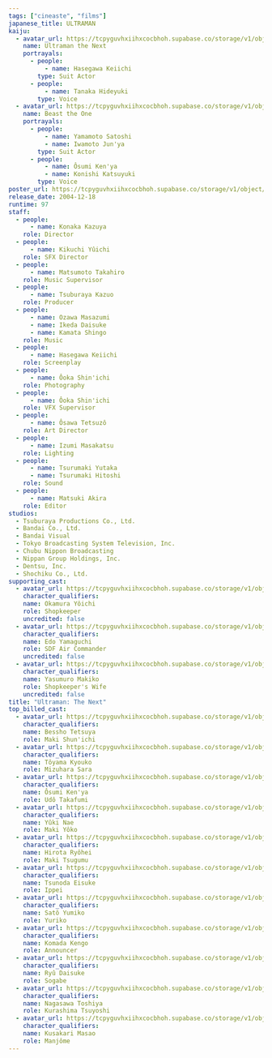 ```yaml
---
tags: ["cineaste", "films"]
japanese_title: ULTRAMAN
kaiju:
  - avatar_url: https://tcpyguvhxiihxcocbhoh.supabase.co/storage/v1/object/public/godzilla-cineaste-public/content/films/ultraman-the-next-2004/kaiju-avatars/keiji-hasegawa-0.jpg
    name: Ultraman the Next
    portrayals:
      - people:
          - name: Hasegawa Keiichi
        type: Suit Actor
      - people:
          - name: Tanaka Hideyuki
        type: Voice
  - avatar_url: https://tcpyguvhxiihxcocbhoh.supabase.co/storage/v1/object/public/godzilla-cineaste-public/content/films/ultraman-the-next-2004/kaiju-avatars/satoshi-yamamoto-1.jpg
    name: Beast the One
    portrayals:
      - people:
          - name: Yamamoto Satoshi
          - name: Iwamoto Jun'ya
        type: Suit Actor
      - people:
          - name: Ôsumi Ken'ya
          - name: Konishi Katsuyuki
        type: Voice
poster_url: https://tcpyguvhxiihxcocbhoh.supabase.co/storage/v1/object/public/godzilla-cineaste-public/content/films/ultraman-the-next-2004/posters/ultraman-2004.jpg
release_date: 2004-12-18
runtime: 97
staff:
  - people:
      - name: Konaka Kazuya
    role: Director
  - people:
      - name: Kikuchi Yûichi
    role: SFX Director
  - people:
      - name: Matsumoto Takahiro
    role: Music Supervisor
  - people:
      - name: Tsuburaya Kazuo
    role: Producer
  - people:
      - name: Ozawa Masazumi
      - name: Ikeda Daisuke
      - name: Kamata Shingo
    role: Music
  - people:
      - name: Hasegawa Keiichi
    role: Screenplay
  - people:
      - name: Ôoka Shin'ichi
    role: Photography
  - people:
      - name: Ôoka Shin'ichi
    role: VFX Supervisor
  - people:
      - name: Ôsawa Tetsuzô
    role: Art Director
  - people:
      - name: Izumi Masakatsu
    role: Lighting
  - people:
      - name: Tsurumaki Yutaka
      - name: Tsurumaki Hitoshi
    role: Sound
  - people:
      - name: Matsuki Akira
    role: Editor
studios:
  - Tsuburaya Productions Co., Ltd.
  - Bandai Co., Ltd.
  - Bandai Visual
  - Tokyo Broadcasting System Television, Inc.
  - Chubu Nippon Broadcasting
  - Nippan Group Holdings, Inc.
  - Dentsu, Inc.
  - Shochiku Co., Ltd.
supporting_cast:
  - avatar_url: https://tcpyguvhxiihxcocbhoh.supabase.co/storage/v1/object/public/godzilla-cineaste-public/content/films/ultraman-the-next-2004/cast-avatars/yoichi-okamura-0.jpg
    character_qualifiers:
    name: Okamura Yôichi
    role: Shopkeeper
    uncredited: false
  - avatar_url: https://tcpyguvhxiihxcocbhoh.supabase.co/storage/v1/object/public/godzilla-cineaste-public/content/films/ultraman-the-next-2004/cast-avatars/edo-yamaguchi-0.jpg
    character_qualifiers:
    name: Edo Yamaguchi
    role: SDF Air Commander
    uncredited: false
  - avatar_url: https://tcpyguvhxiihxcocbhoh.supabase.co/storage/v1/object/public/godzilla-cineaste-public/content/films/ultraman-the-next-2004/cast-avatars/makiko-yasumuro-0.jpg
    character_qualifiers:
    name: Yasumuro Makiko
    role: Shopkeeper's Wife
    uncredited: false
title: "Ultraman: The Next"
top_billed_cast:
  - avatar_url: https://tcpyguvhxiihxcocbhoh.supabase.co/storage/v1/object/public/godzilla-cineaste-public/content/films/ultraman-the-next-2004/cast-avatars/tetsuya-bessho-0.jpg
    character_qualifiers:
    name: Bessho Tetsuya
    role: Maki Shun'ichi
  - avatar_url: https://tcpyguvhxiihxcocbhoh.supabase.co/storage/v1/object/public/godzilla-cineaste-public/content/films/ultraman-the-next-2004/cast-avatars/kyoko-toyama-0.jpg
    character_qualifiers:
    name: Tôyama Kyouko
    role: Mizuhara Sara
  - avatar_url: https://tcpyguvhxiihxcocbhoh.supabase.co/storage/v1/object/public/godzilla-cineaste-public/content/films/ultraman-the-next-2004/cast-avatars/kenya-osumi-0.jpg
    character_qualifiers:
    name: Ôsumi Ken'ya
    role: Udô Takafumi
  - avatar_url: https://tcpyguvhxiihxcocbhoh.supabase.co/storage/v1/object/public/godzilla-cineaste-public/content/films/ultraman-the-next-2004/cast-avatars/nae-yuki-0.jpg
    character_qualifiers:
    name: Yûki Nae
    role: Maki Yôko
  - avatar_url: https://tcpyguvhxiihxcocbhoh.supabase.co/storage/v1/object/public/godzilla-cineaste-public/content/films/ultraman-the-next-2004/cast-avatars/ryohei-hirota-0.jpg
    character_qualifiers:
    name: Hirota Ryôhei
    role: Maki Tsugumu
  - avatar_url: https://tcpyguvhxiihxcocbhoh.supabase.co/storage/v1/object/public/godzilla-cineaste-public/content/films/ultraman-the-next-2004/cast-avatars/eisuke-tsunoda-0.jpg
    character_qualifiers:
    name: Tsunoda Eisuke
    role: Ippei
  - avatar_url: https://tcpyguvhxiihxcocbhoh.supabase.co/storage/v1/object/public/godzilla-cineaste-public/content/films/ultraman-the-next-2004/cast-avatars/yumiko-sato-0.jpg
    character_qualifiers:
    name: Satô Yumiko
    role: Yuriko
  - avatar_url: https://tcpyguvhxiihxcocbhoh.supabase.co/storage/v1/object/public/godzilla-cineaste-public/content/films/ultraman-the-next-2004/cast-avatars/kengo-komada-0.jpg
    character_qualifiers:
    name: Komada Kengo
    role: Announcer
  - avatar_url: https://tcpyguvhxiihxcocbhoh.supabase.co/storage/v1/object/public/godzilla-cineaste-public/content/films/ultraman-the-next-2004/cast-avatars/daisuke-ryu-0.jpg
    character_qualifiers:
    name: Ryû Daisuke
    role: Sogabe
  - avatar_url: https://tcpyguvhxiihxcocbhoh.supabase.co/storage/v1/object/public/godzilla-cineaste-public/content/films/ultraman-the-next-2004/cast-avatars/toshiya-nagasawa-0.jpg
    character_qualifiers:
    name: Nagasawa Toshiya
    role: Kurashima Tsuyoshi
  - avatar_url: https://tcpyguvhxiihxcocbhoh.supabase.co/storage/v1/object/public/godzilla-cineaste-public/content/films/ultraman-the-next-2004/cast-avatars/masao-kusakari-0.jpg
    character_qualifiers:
    name: Kusakari Masao
    role: Manjôme
---
```

